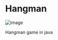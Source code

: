 # Hangman

![image](https://github.com/user-attachments/assets/2ba4dc7e-a7a9-4d1b-9476-b696fe1a7af7)


Hangman game in java
